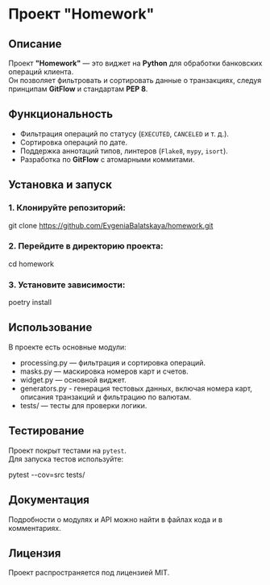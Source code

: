 # Проект "Homework"

## Описание

Проект **"Homework"** — это виджет на **Python** для обработки банковских операций клиента.  
Он позволяет фильтровать и сортировать данные о транзакциях, следуя принципам **GitFlow** и стандартам **PEP 8**.  

## Функциональность

- Фильтрация операций по статусу (`EXECUTED`, `CANCELED` и т. д.).
- Сортировка операций по дате.
- Поддержка аннотаций типов, линтеров (`Flake8`, `mypy`, `isort`).
- Разработка по **GitFlow** с атомарными коммитами.

## Установка и запуск

### 1. Клонируйте репозиторий:

git clone https://github.com/EvgeniaBalatskaya/homework.git

### 2. Перейдите в директорию проекта:

cd homework

### 3. Установите зависимости:

poetry install

## Использование  

В проекте есть основные модули:

- processing.py — фильтрация и сортировка операций.
- masks.py — маскировка номеров карт и счетов.
- widget.py — основной виджет.
- generators.ру - генерация тестовых данных, включая номера карт, описания транзакций и фильтрацию по валютам.
- tests/ — тесты для проверки логики.

## Тестирование

Проект покрыт тестами на `pytest`.  
Для запуска тестов используйте:

pytest --cov=src tests/


## Документация
Подробности о модулях и API можно найти в файлах кода и в комментариях.

## Лицензия
Проект распространяется под лицензией MIT.


